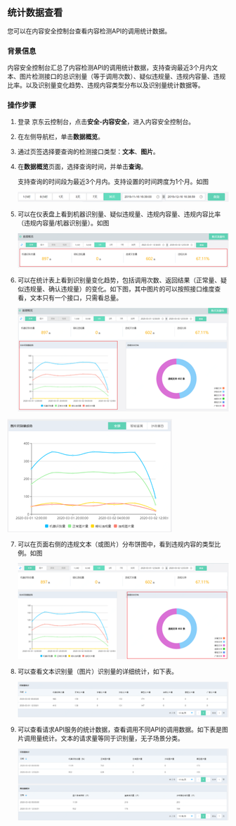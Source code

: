 ## 统计数据查看

您可以在内容安全控制台查看内容检测API的调用统计数据。

### 背景信息

内容安全控制台汇总了内容检测API的调用统计数据，支持查询最近3个月内文本、图片检测接口的总识别量（等于调用次数）、疑似违规量、违规内容量、违规比率。以及识别量变化趋势、违规内容类型分布以及识别量统计数据等。

### 操作步骤

1. 登录 京东云控制台，点击**安全-内容安全**，进入内容安全控制台。

2. 在左侧导航栏，单击**数据概览**。

3. 通过页签选择要查询的检测接口类型：**文本**、**图片**。

4. 在**数据概览**页面，选择查询时间，并单击**查询**。

   支持查询的时间段为最近3个月内。支持设置的时间跨度为1个月。如图

   ![image](../../../../image/Content-Moderation/Operation-Guide/Statistics-View/time-screen.png)

5. 可以在仪表盘上看到机器识别量、疑似违规量、违规内容量、违规内容比率（违规内容量/机器识别量）。如图

   ![image](../../../../image/Content-Moderation/Operation-Guide/Statistics-View/overview.png)


6. 可以在统计表上看到识别量变化趋势，包括调用次数、返回结果（正常量、疑似违规量、确认违规量）的变化。如下图，其中图片的可以按照接口维度查看，文本只有一个接口，只需看总量。

   <img src="../../../../image/Content-Moderation/Operation-Guide/Statistics-View/text-statistics.png" alt="image" style="zoom:75%;" />

<img src="../../../../image/Content-Moderation/Operation-Guide/Statistics-View/picture-count.png" alt="image" style="zoom:50%;" />

7. 可以在页面右侧的违规文本（或图片）分布饼图中，看到违规内容的类型比例。如图

   <img src="../../../../image/Content-Moderation/Operation-Guide/Statistics-View/text-illegal-distribution.png" alt="image" style="zoom:75%;" />

8. 可以查看文本识别量（图片）识别量的详细统计，如下表。

   <img src="../../../../image/Content-Moderation/Operation-Guide/Statistics-View/textcount-statistics.png" alt="image" style="zoom:75%;" /> 

9. 可以查看请求API服务的统计数据，查看调用不同API的调用数据。如下表是图片调用量统计。文本的请求量等同于识别量，无子场景分类。

     <img src="../../../../image/Content-Moderation/Operation-Guide/Statistics-View/picture-statistics.png" alt="image" style="zoom:75%;" /> 


